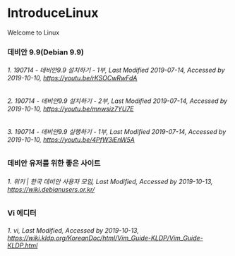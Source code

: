 # IntroduceLinux
Welcome to Linux

### 데비안 9.9(Debian 9.9)
###### 1. 190714 - 데비안9.9 설치하기 - 1부, Last Modified 2019-07-14, Accessed by 2019-10-10, https://youtu.be/rKSOCwRwFdA
###### 2. 190714 - 데비안9.9 설치하기 - 2부, Last Modified 2019-07-14, Accessed by 2019-10-10, https://youtu.be/mnwsiz7YU7E
###### 3. 190714 - 데비안9.9 실행하기 - 1부, Last Modified 2019-07-14, Accessed by 2019-10-10, https://youtu.be/4PfW3iEnW5A

### 데비안 유저를 위한 좋은 사이트
###### 1. 위키 | 한국 데비안 사용자 모임, Last Modified, Accessed by 2019-10-13, https://wiki.debianusers.or.kr/

### Vi 에디터
###### 1. vi, Last Modified, Accessed by 2019-10-13, https://wiki.kldp.org/KoreanDoc/html/Vim_Guide-KLDP/Vim_Guide-KLDP.html
